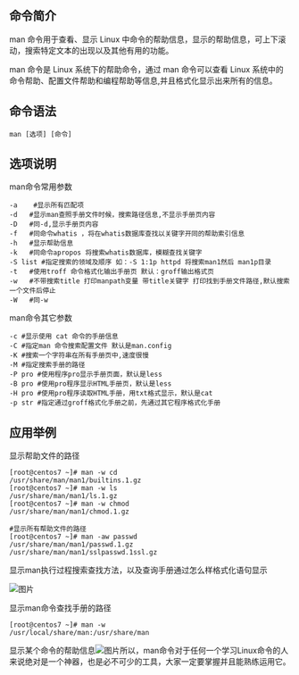 ## 命令简介

man 命令用于查看、显示 Linux 中命令的帮助信息，显示的帮助信息，可上下滚动，搜索特定文本的出现以及其他有用的功能。

man 命令是 Linux 系统下的帮助命令，通过 man 命令可以查看 Linux 系统中的命令帮助、配置文件帮助和编程帮助等信息,并且格式化显示出来所有的信息。

## 命令语法

```
man [选项] [命令]
```

## 选项说明

man命令常用参数

```
-a    #显示所有匹配项
-d   #显示man查照手册文件时候，搜索路径信息,不显示手册页内容
-D   #同-d,显示手册页内容
-f   #同命令whatis ，将在whatis数据库查找以关键字开同的帮助索引信息
-h   #显示帮助信息
-k   #同命令apropos 将搜索whatis数据库，模糊查找关键字
-S list #指定搜索的领域及顺序 如：-S 1:1p httpd 将搜索man1然后 man1p目录
-t   #使用troff 命令格式化输出手册页 默认：groff输出格式页
-w   #不带搜索title 打印manpath变量 带title关键字 打印找到手册文件路径,默认搜索一个文件后停止
-W   #同-w
```

man命令其它参数

```
-c #显示使用 cat 命令的手册信息
-C #指定man 命令搜索配置文件 默认是man.config
-K #搜索一个字符串在所有手册页中,速度很慢
-M #指定搜索手册的路径
-P pro #使用程序pro显示手册页面，默认是less
-B pro #使用pro程序显示HTML手册页，默认是less
-H pro #使用pro程序读取HTML手册，用txt格式显示，默认是cat
-p str #指定通过groff格式化手册之前，先通过其它程序格式化手册
```

## 应用举例

显示帮助文件的路径

```
[root@centos7 ~]# man -w cd
/usr/share/man/man1/builtins.1.gz
[root@centos7 ~]# man -w ls
/usr/share/man/man1/ls.1.gz
[root@centos7 ~]# man -w chmod
/usr/share/man/man1/chmod.1.gz

#显示所有帮助文件的路径
[root@centos7 ~]# man -aw passwd
/usr/share/man/man1/passwd.1.gz
/usr/share/man/man1/sslpasswd.1ssl.gz
```

显示man执行过程搜索查找方法，以及查询手册通过怎么样格式化语句显示

![图片](https://mmbiz.qpic.cn/mmbiz_png/tuSaKc6SfPoIuAMbWL6yYo6nazmsCRlWvwI6z7QkSeiaDOQib5vaiczqbBiaEP0l356v0FllTIWL38DLRSMibnyFl9g/640?wx_fmt=png&tp=webp&wxfrom=5&wx_lazy=1&wx_co=1)

显示man命令查找手册的路径

```
[root@centos7 ~]# man -w
/usr/local/share/man:/usr/share/man
```

显示某个命令的帮助信息![图片](https://mmbiz.qpic.cn/mmbiz_png/tuSaKc6SfPoIuAMbWL6yYo6nazmsCRlWicj0nIJWx7JJKfPAwfHWfQTrMINStoYVTk89GojjJSq0TpY2BKz9tWg/640?wx_fmt=png&tp=webp&wxfrom=5&wx_lazy=1&wx_co=1)所以，man命令对于任何一个学习Linux命令的人来说绝对是一个神器，也是必不可少的工具，大家一定要掌握并且能熟练运用它。